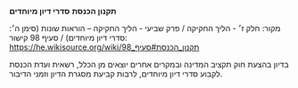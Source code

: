 **תקנון הכנסת**
**סדרי דיון מיוחדים**

מקור: חלק ז׳ - הליך החקיקה / פרק שביעי - הליך החקיקה – הוראות שונות (סימן ה׳: סדרי דיון מיוחדים) / סעיף 98
קישור: https://he.wikisource.org/wiki/תקנון_הכנסת#סעיף_98

בדיון בהצעת חוק תקציב המדינה ובמקרים אחרים יוצאים מן הכלל, רשאית ועדת הכנסת לקבוע סדרי דיון מיוחדים, לרבות קביעת מסגרת הדיון וזמני הדיבור.
